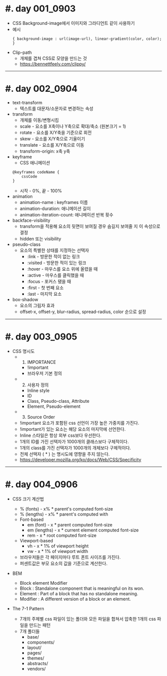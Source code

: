 #. day 001_0903
===============
* CSS Background-image에서 이미지와 그라디언트 같이 사용하기
* 예시
    ```
    { background-image : url(image-url), linear-gradient(color, color); }
    ```
* Clip-path
  * 개체를 겹쳐 CSS로 모양을 만드는 것
  * https://bennettfeely.com/clippy/

------------------------------------------

#. day 002_0904
================
* text-transform
    * 텍스트를 대문자/소문자로 변경하는 속성
* transform
    * 개체를 이동/변형시킴
    * scale - 요소를 X축이나 Y축으로 확대/축소 (원본크기 = 1)
    * rotate - 요소를 X/Y축을 기준으로 회전
    * skew - 요소를 X/Y축으로 기울이기
    * translate - 요소를 X/Y축으로 이동
    * transform-origin: x축 y축
* keyframe
    * CSS 애니메이션
    ```
    @keyframes codeName {
        cssCode
    }
    ```
    * 시작 - 0%, 끝 - 100%
* animation
    * animation-name : keyframes 이름
    * animation-duration: 애니메이션 길이
    * animation-iteration-count: 애니메이션 반복 횟수  
* backface-visibility
    * transform을 적용해 요소의 뒷면이 보여질 경우 숨길지 보여줄 지 이 속성으로 결정
    * hidden 또는 visibility
* pseudo-class
    * 요소의 특별한 상태를 지정하는 선택자
        * :link - 방문한 적이 없는 링크
        * :visited - 방문한 적이 있는 링크
        * :hover - 마우스를 요소 위에 올렸을 때
        * :active - 마우스를 클릭했을 때
        * :focus - 포커스 됐을 때
        * :first - 첫 번째 요소
        * :last - 마지막 요소
* box-shadow
    * 요소의 그림자 효과
    * offset-x, offset-y, blur-radius, spread-radius, color 순으로 설정


------------------------------------------

#. day 003_0905
================
* CSS 명시도
    * 1. IMPORTANCE
        * !important
        * 브라우저 기본 정의
    * 2. 사용자 정의
        * Inline style
        * ID
        * Class, Pseudo-class, Attribute
        * Element, Pseudo-element
    * 3. Source Order
    * !important 요소가 포함된 css 선언이 가장 높은 가중치를 가진다.
    * !important가 있는 요소는 해당 요소의 마지막에 선언한다.
    * Inline 스타일은 항상 외부 css보다 우선한다.
    * 1개의 ID를 가진 선택자가 1000개의 클래스보다 구체적이다.
    * 1개의 class를 가진 선택자가 1000개의 개체보다 구체적이다.
    * 전체 선택자 ( * ) 는 명시도에 영향을 주지 않는다.
    * https://developer.mozilla.org/ko/docs/Web/CSS/Specificity

------------------------------------------

#. day 004_0906
================
* CSS 크기 계산법
    * % (fonts) - x% * parent's computed font-size
    * % (lengths) - x% * parent's computed with
    * Font-based
        * em (font) - x * parent computed font-size
        * em (lengths) - x * current element computed font-size
        * rem - x * root computed font-size
    * Viewport-based
        * vh - x * 1% of viewport height
        * vw - x * 1% of viewport width
    * 브라우저들은 각 페이지마다 루트 폰트 사이즈를 가진다.
    * 퍼센트값은 부모 요소의 값을 기준으로 계산한다.

* BEM
    * Block element Modifier
    * Block : Standalone component that is meaningful on its won.
    * Element : Part of a block that has no standalone meaning.
    * Modifier : A different version of a block or an element.

* The 7-1 Pattern
    * 7개의 주제별 css 파일이 있는 폴더와 모든 파일을 합쳐서 압축한 1개의 css 파일을 만드는 패턴
    * 7개 폴더들
        * base/
        * components/
        * layout/
        * pages/
        * themes/
        * abstracts/
        * vendors/
